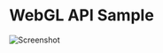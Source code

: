 # WebGL API Sample

![Screenshot](https://raw.githubusercontent.com/Wujingli/WebGLApiSample/master/screenshot.png)
